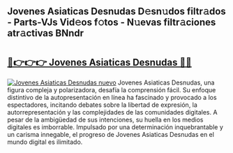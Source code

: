 ## Jovenes Asiaticas Desnudas D𝚎sn𝚞dos filtr𝚊dos - Parts-VJs Vid𝚎os f𝚘tos - N𝚞evas filtr𝚊ciones atr𝚊ctivas BNndr

# <h2><a href="http://mb5u2a.tromn.icu/?c=Jovenes+Asiaticas+Desnudas">🔗👉👉👉 Jovenes Asiaticas Desnudas 🔗🔗</a></h2>

[![Jovenes Asiaticas Desnudas nuevo](https://i.imgur.com/pEAQMta.gif)](http://mb5u2a.tromn.icu/?c=Jovenes+Asiaticas+Desnudas)
Jovenes Asiaticas Desnudas, una figura compleja y polarizadora, desafía la comprensión fácil. Su enfoque distintivo de la autopresentación en línea ha fascinado y provocado a los espectadores, incitando debates sobre la libertad de expresión, la autorrepresentación y las complejidades de las comunidades digitales. A pesar de la ambigüedad de sus intenciones, su huella en los medios digitales es imborrable. Impulsado por una determinación inquebrantable y un carisma innegable, el progreso de Jovenes Asiaticas Desnudas en el mundo digital es ilimitado.
